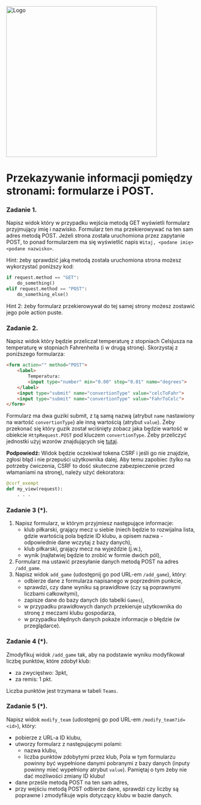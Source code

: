 <img alt="Logo" src="http://coderslab.pl/svg/logo-coderslab.svg" width="400">

# Przekazywanie informacji pomiędzy stronami: formularze i POST.

### Zadanie 1.    
Napisz widok który w przypadku wejścia metodą GET wyświetli formularz przyjmujący imię i nazwisko. Formularz ten ma przekierowywać na ten sam adres metodą POST.
Jeżeli strona została uruchomiona przez zapytanie POST, to ponad formularzem ma się wyświetlić napis `Witaj, <podane imię> <podane nazwisko>`.  

Hint: żeby sprawdzić jaką metodą została uruchomiona strona możesz wykorzystać poniższy kod:
```python
if request.method == "GET":
    do_something()
elif request.method == "POST":
    do_something_else()
```
Hint 2: żeby formularz przekierowywał do tej samej strony możesz zostawić jego pole action puste.

### Zadanie 2.
Napisz widok który będzie przeliczał temperaturę z stopniach Celsjusza na temperaturę w stopniach Fahrenheita (i w drugą stronę). Skorzystaj z poniższego formularza:  
```html
<form action="" method="POST">
    <label>
        Temperatura:
        <input type="number" min="0.00" step="0.01" name="degrees">
    </label>
    <input type="submit" name="convertionType" value="celcToFahr">
    <input type="submit" name="convertionType" value="FahrToCelc">
</form>
``` 

Formularz ma dwa guziki submit, z tą samą nazwą (atrybut `name` nastawiony na wartość `convertionType`) ale inną wartością (atrybut `value`). Żeby przekonać się który guzik został wciśnięty zobacz jaka będzie wartość w obiekcie `HttpRequest.POST` pod kluczem `convertionType`. Żeby przeliczyć jednostki użyj wzorów znajdujących się [tutaj][degrees-convertion].

**Podpowiedź:** Widok będzie oczekiwał tokena CSRF i jeśli go nie znajdzie, zgłosi błąd i nie przepuści użytkownika dalej. Aby temu zapobiec (tylko na potrzeby ćwiczenia, CSRF to dość skuteczne zabezpieczenie przed włamaniami na stronę), należy użyć dekoratora:

```python
@csrf_exempt
def my_view(request):
    . . . 
```

### Zadanie 3 (*).
1. Napisz formularz, w którym przyjmiesz następujące informacje:
    * klub piłkarski, grający mecz u siebie (niech będzie to rozwijalna lista, gdzie wartością pola będzie ID klubu, a opisem nazwa - odpowiednie dane wczytaj z bazy danych),
    * klub piłkarski, grający mecz na wyjeździe (j.w.),
    * wynik (najłatwiej będzie to zrobić w formie dwóch pól),
2. Formularz ma ustawić przesyłanie danych metodą POST na adres `/add_game`.
3. Napisz widok `add_game` (udostępnij go pod URL-em `/add_game`), który:
    * odbierze dane z formularza napisanego w poprzednim punkcie,
    * sprawdzi, czy dane wyniku są prawidłowe (czy są poprawnymi liczbami całkowitymi),
    * zapisze dane do bazy danych (do tabelki `Games`),
    * w przypadku prawidłowych danych przekieruje użytkownika do stronę z meczami klubu gospodarza,
    * w przypadku błędnych danych pokaże informacje o błędzie (w przeglądarce).

### Zadanie 4 (*).
Zmodyfikuj widok `/add_game` tak, aby na podstawie wyniku modyfikował liczbę punktów, które zdobył klub:
* za zwycięstwo: 3pkt,
* za remis: 1 pkt.

Liczba punktów jest trzymana w tabeli `Teams`.

### Zadanie 5 (*).
Napisz widok `modify_team` (udostępnij go pod URL-em `/modify_team?id=<id>`), który:
* pobierze z URL-a ID klubu,
* utworzy formularz z następującymi polami:
    * nazwa klubu,
    * liczba punktów zdobytymi przez klub,
  Pola w tym formularzu powinny być wypełnione danymi pobranymi z bazy danych (inputy powinny mieć wypełniony atrybut `value`). Pamiętaj o tym żeby nie dać możliwości zmiany ID klubu!
* dane prześle metodą POST na ten sam adres,
* przy wejściu metodą POST odbierze dane, sprawdzi czy liczby są poprawne i zmodyfikuje wpis dotyczący klubu w bazie danych. 

<!-- Links -->
[degrees-convertion]:https://pl.wikipedia.org/wiki/Skala_Fahrenheita#Spos.C3.B3b_dok.C5.82adny
